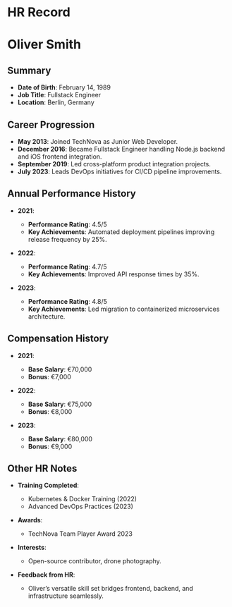# HR Record

# Oliver Smith

## Summary
- **Date of Birth**: February 14, 1989  
- **Job Title**: Fullstack Engineer  
- **Location**: Berlin, Germany  

## Career Progression
- **May 2013**: Joined TechNova as Junior Web Developer.  
- **December 2016**: Became Fullstack Engineer handling Node.js backend and iOS frontend integration.  
- **September 2019**: Led cross-platform product integration projects.  
- **July 2023**: Leads DevOps initiatives for CI/CD pipeline improvements.

## Annual Performance History
- **2021**:  
  - **Performance Rating**: 4.5/5  
  - **Key Achievements**: Automated deployment pipelines improving release frequency by 25%.

- **2022**:  
  - **Performance Rating**: 4.7/5  
  - **Key Achievements**: Improved API response times by 35%.

- **2023**:  
  - **Performance Rating**: 4.8/5  
  - **Key Achievements**: Led migration to containerized microservices architecture.

## Compensation History
- **2021**:  
  - **Base Salary**: €70,000  
  - **Bonus**: €7,000  

- **2022**:  
  - **Base Salary**: €75,000  
  - **Bonus**: €8,000  

- **2023**:  
  - **Base Salary**: €80,000  
  - **Bonus**: €9,000  

## Other HR Notes
- **Training Completed**:  
  - Kubernetes & Docker Training (2022)  
  - Advanced DevOps Practices (2023)  

- **Awards**:  
  - TechNova Team Player Award 2023  

- **Interests**:  
  - Open-source contributor, drone photography.

- **Feedback from HR**:  
  - Oliver’s versatile skill set bridges frontend, backend, and infrastructure seamlessly.
